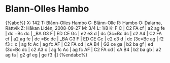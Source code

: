 # Blann-Olles Hambo

{%abc%}
X: 142
T: Blånn-Olles Hambo
C: Blånn-Olle
R: Hambo
O: Dalarna, Rättvik
Z: Håkan Lidén, 2008-09-27
M: 3/4
L: 1/8
K: F
C | C2 FA cf | a2 ag fe | dc =Bc dc | _BA G3 F | ED CE Gc | e2 e3 d |
dc (3c=Bc dc | c2 A4 | C2 FA cf | a2 ag fe | dc =Bc dc | _BA G3 F | 
ED CE Gc | e2 e3 d | dc (3c=Bc ag | f2 f3 :: c | ag fc Ac | ag fc AF |
C2 FA cd | cA B4 | G2 ce ga | b2 ba gf | ed (3c=Bc dc | c2 A3 c | ag fc Ac | 
ag fc AF | C2 FA cd | cA B4 | b2 ba gb | a2 ag fa | g2 gf eg | ge f3 :|]
{%endabc%}
